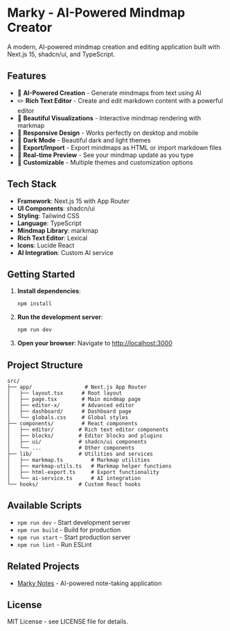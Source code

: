 # Marky - AI-Powered Mindmap Creator

A modern, AI-powered mindmap creation and editing application built with Next.js 15, shadcn/ui, and TypeScript.

## Features

- 🧠 **AI-Powered Creation** - Generate mindmaps from text using AI
- ✏️ **Rich Text Editor** - Create and edit markdown content with a powerful editor
- 🎨 **Beautiful Visualizations** - Interactive mindmap rendering with markmap
- 📱 **Responsive Design** - Works perfectly on desktop and mobile
- 🌙 **Dark Mode** - Beautiful dark and light themes
- 💾 **Export/Import** - Export mindmaps as HTML or import markdown files
- 🎯 **Real-time Preview** - See your mindmap update as you type
- 🔧 **Customizable** - Multiple themes and customization options

## Tech Stack

- **Framework**: Next.js 15 with App Router
- **UI Components**: shadcn/ui
- **Styling**: Tailwind CSS
- **Language**: TypeScript
- **Mindmap Library**: markmap
- **Rich Text Editor**: Lexical
- **Icons**: Lucide React
- **AI Integration**: Custom AI service

## Getting Started

1. **Install dependencies**:
   ```bash
   npm install
   ```

2. **Run the development server**:
   ```bash
   npm run dev
   ```

3. **Open your browser**:
   Navigate to [http://localhost:3000](http://localhost:3000)

## Project Structure

```
src/
├── app/                 # Next.js App Router
│   ├── layout.tsx      # Root layout
│   ├── page.tsx        # Main mindmap page
│   ├── editor-x/       # Advanced editor
│   ├── dashboard/      # Dashboard page
│   └── globals.css     # Global styles
├── components/         # React components
│   ├── editor/        # Rich text editor components
│   ├── blocks/        # Editor blocks and plugins
│   ├── ui/            # shadcn/ui components
│   └── ...            # Other components
├── lib/               # Utilities and services
│   ├── markmap.ts         # Markmap utilities
│   ├── markmap-utils.ts   # Markmap helper functions
│   ├── html-export.ts     # Export functionality
│   └── ai-service.ts      # AI integration
└── hooks/             # Custom React hooks
```

## Available Scripts

- `npm run dev` - Start development server
- `npm run build` - Build for production
- `npm run start` - Start production server
- `npm run lint` - Run ESLint

## Related Projects

- [Marky Notes](https://github.com/mo0hamed-shoaib/marky-notes) - AI-powered note-taking application

## License

MIT License - see LICENSE file for details.